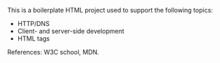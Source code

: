 This is a boilerplate HTML project used to support the following topics:

- HTTP/DNS
- Client- and server-side development
- HTML tags

References: W3C school, MDN.
